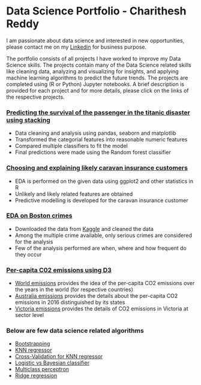 # Data Science Portfolio - Charithesh Reddy

I am passionate about data science and interested in new opportunities, please contact me on my <a href="https://linkedin.com/in/charithesh-reddy/">Linkedin</a> for business purpose.

The portfolio consists of all projects I have worked to improve my Data Science skills. The projects contain many of the Data Science related skills like cleaning data, analyzing and visualizing for insights, and applying machine learning algorithms to predict the future trends. The projects are completed using (R or Python) Jupyter notebooks. A brief description is provided for each project and for more details, please click on the links of the respective projects.


 <h3><a href="https://www.kaggle.com/charitheshreddy/titanic-survival-prediction?scriptVersionId=19703490"> Predicting the survival of the passenger in the titanic disaster using stacking</a></h3>
<ul>
  <li>Data cleaning and analysis using pandas, seaborn and matplotlib</li>
  <li>Transformed the categorial features into reasonable numeric features</li>
  <li>Compared multiple classifiers to fit the model</li>
  <li>Final predictions were made using the Random forest classifier</li>
 </ul>
 
 <h3><a href="https://github.com/charithesh/Caravan-Insurance-Customers/blob/master/Caravan%20Insurance%20Customers.ipynb"> Choosing and explaining likely caravan insurance customers</a></h3>
<ul>
  <li>EDA is performed on the given data using ggplot2 and other statistics in R</li>
  <li>Unlikely and likely related features are obtained</li>
  <li>Predictive modelling is developed for the caravan insurance customer</li>
 </ul>

<h3><a href="https://github.com/charithesh/Boston-crimes-EDA/blob/master/Boston%20crimes.ipynb"> EDA on Boston crimes </a></h3> 
<ul>
  <li> Downloaded the data from <a href = "https://www.kaggle.com/AnalyzeBoston/crimes-in-boston">Kaggle</a> and cleaned the data </li>
  <li>Among the multiple crime available, only serious crimes are considered for the analysis</li>
  <li>Few of the analysis performed are when, where and how frequent do they occur </li>
 </ul>

<h3><a href="https://github.com/charithesh/carbon-emissions---D3">Per-capita C02 emissions using D3</a></h3> 
<ul>
  <li><a href = "https://github.com/charithesh/carbon-emissions---D3/blob/master/world%20emissions.html">World emissions</a> provides the idea of the per-capita CO2 emissions over the years in the world (for respective countries) </li>
  <li><a href="https://github.com/charithesh/carbon-emissions---D3/blob/master/ausemissions.html">Australia emissions</a> provides the details about the per-capita CO2 emissions in 2016 distinguished by its states</li>
  <li><a href="https://github.com/charithesh/carbon-emissions---D3/blob/master/Victoria%20emissions.html">Victoria emissions</a> provides the details of CO2 emissions in Victoria at sector level</li>
 </ul>

### Below are few data science related algorithms
<ul>
<li><a href="https://github.com/charithesh/data-science-portfolio/blob/master/Boostsraping.ipynb"> Bootstrapping </a>
</li>
 <li><a href="https://github.com/charithesh/data-science-portfolio/blob/master/KNN%20regressor.ipynb"> KNN regressor </a>
</li>
 <li><a href="https://github.com/charithesh/data-science-portfolio/blob/master/CV%20for%20KNN%20regressor.ipynb"> Cross-Validation for KNN regressor </a>
</li>
 <li><a href="https://github.com/charithesh/data-science-portfolio/blob/master/Logistic%20Regression%20vs%20Bayesian%20Classifier.ipynb"> Logistic vs Bayesian classifier </a>
</li>
 <li><a href="https://github.com/charithesh/data-science-portfolio/blob/master/perceptron.ipynb"> Multiclass perceptron </a>
</li>
 <li><a href="https://github.com/charithesh/data-science-portfolio/blob/master/ridge%20regression.ipynb"> Ridge regression </a></li>
</ul>
